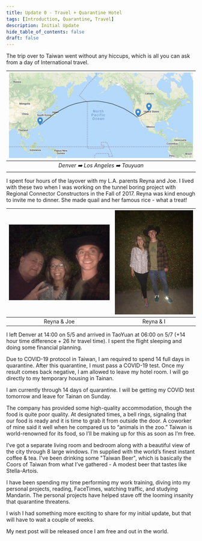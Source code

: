 ```yaml
---
title: Update 0 - Travel + Quarantine Hotel
tags: [Introduction, Quarantine, Travel]
description: Initial Update
hide_table_of_contents: false
draft: false
---
```


The trip over to Taiwan went without any hiccups, which is all you can ask from a day of International travel.

| ![Travel Map](/img/travel-map.jpg "Travel Map") |
|:--:|
| *Denver ➡️ Los Angeles ➡️ Tauyuan* |

<!--truncate-->

I spent four hours of the layover with my L.A. parents Reyna and Joe. I lived with these two when I was working on the tunnel boring project with Regional Connector Constructors in the Fall of 2017. Reyna was kind enough to invite me to dinner. She made quail and her famous rice - what a treat!

![](/img/reyna-and-joe.jpg)  |  ![](/img/reyna.jpg)
:-------------------------:|:-------------------------:
Reyna & Joe             |  Reyna & I

I left Denver at 14:00 on 5/5 and arrived in TaoYuan at 06:00 on 5/7 (+14 hour time difference + 26 hr travel time). I spent the flight sleeping and doing some financial planning.

Due to COVID-19 protocol in Taiwan, I am required to spend 14 full days in quarantine. After this quarantine, I must pass a COVID-19 test. Once my result comes back negative, I am allowed to leave my hotel room. I will go directly to my temporary housing in Tainan.

I am currently through 14 days of quarantine. I will be getting my COVID test tomorrow and leave for Tainan on Sunday.

The company has provided some high-quality accommodation, though the food is quite poor quality. At designated times, a bell rings, signaling that our food is ready and it is time to grab it from outside the door. A coworker of mine said it well when he compared us to “animals in the zoo.” Taiwan is world-renowned for its food, so I’ll be making up for this as soon as I’m free.

I’ve got a separate living room and bedroom along with a beautiful view of the city through 8 large windows. I’m supplied with the world’s finest instant coffee & tea. I've been drinking some "Taiwan Beer", which is  basically the Coors of Taiwan from what I’ve gathered - A modest beer that tastes like Stella-Artois.

I have been spending my time performing my work training, diving into my personal projects, reading, FaceTimes, watching traffic, and studying Mandarin. The personal projects have helped stave off the looming insanity that quarantine threatens.

I wish I had something more exciting to share for my initial update, but that will have to wait a couple of weeks.

My next post will be released once I am free and out in the world.
